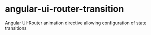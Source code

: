 # angular-ui-router-transition

Angular UI-Router animation directive allowing configuration of state transitions